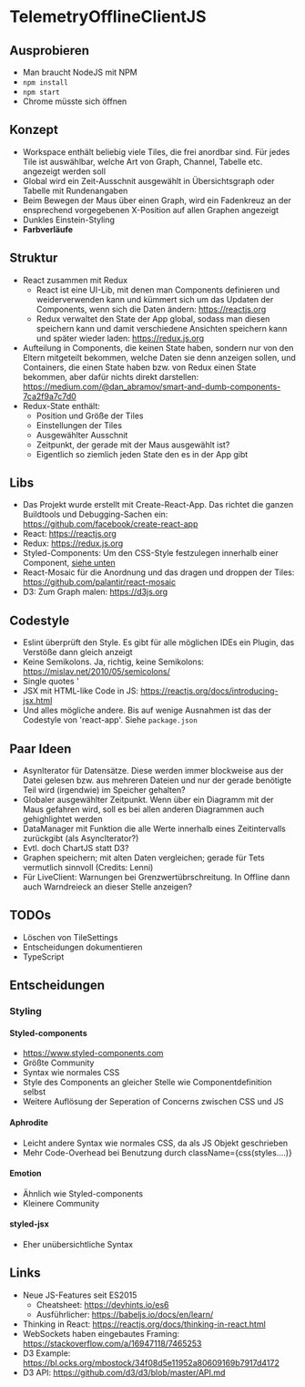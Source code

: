 # TelemetryOfflineClientJS

## Ausprobieren
* Man braucht NodeJS mit NPM
* `npm install`
* `npm start`
* Chrome müsste sich öffnen

## Konzept
* Workspace enthält beliebig viele Tiles, die frei anordbar sind. Für jedes Tile ist auswählbar, welche Art von Graph, Channel, Tabelle etc. angezeigt werden soll
* Global wird ein Zeit-Ausschnit ausgewählt in Übersichtsgraph oder Tabelle mit Rundenangaben
* Beim Bewegen der Maus über einen Graph, wird ein Fadenkreuz an der ensprechend vorgegebenen X-Position auf allen Graphen angezeigt
* Dunkles Einstein-Styling
* **Farbverläufe**

## Struktur
* React zusammen mit Redux
    * React ist eine UI-Lib, mit denen man Components definieren und weiderverwenden kann und kümmert sich um das Updaten der Components, wenn sich die Daten ändern: https://reactjs.org
    * Redux verwaltet den State der App global, sodass man diesen speichern kann und damit verschiedene Ansichten speichern kann und später wieder laden: https://redux.js.org
* Aufteilung in Components, die keinen State haben, sondern nur von den Eltern mitgeteilt bekommen, welche Daten sie denn anzeigen sollen, und Containers, die einen State haben bzw. von Redux einen State bekommen, aber dafür nichts direkt darstellen: https://medium.com/@dan_abramov/smart-and-dumb-components-7ca2f9a7c7d0
* Redux-State enthält:
    * Position und Größe der Tiles
    * Einstellungen der Tiles
    * Ausgewählter Ausschnit
    * Zeitpunkt, der gerade mit der Maus ausgewählt ist?
    * Eigentlich so ziemlich jeden State den es in der App gibt

## Libs
* Das Projekt wurde erstellt mit Create-React-App. Das richtet die ganzen Buildtools und Debugging-Sachen ein: https://github.com/facebook/create-react-app
* React: https://reactjs.org
* Redux: https://redux.js.org
* Styled-Components: Um den CSS-Style festzulegen innerhalb einer Component, [siehe unten](#Styled-components)
* React-Mosaic für die Anordnung und das dragen und droppen der Tiles: https://github.com/palantir/react-mosaic
* D3: Zum Graph malen: https://d3js.org

## Codestyle
* Eslint überprüft den Style. Es gibt für alle möglichen IDEs ein Plugin, das Verstöße dann gleich anzeigt
* Keine Semikolons. Ja, richtig, keine Semikolons: https://mislav.net/2010/05/semicolons/
* Single quotes '
* JSX mit HTML-like Code in JS: https://reactjs.org/docs/introducing-jsx.html
* Und alles mögliche andere. Bis auf wenige Ausnahmen ist das der Codestyle von 'react-app'. Siehe `package.json`


## Paar Ideen
* AsynIterator für Datensätze. Diese werden immer blockweise aus der Datei gelesen bzw. aus mehreren Dateien und nur der gerade benötigte Teil wird (irgendwie) im Speicher gehalten?
* Globaler ausgewählter Zeitpunkt. Wenn über ein Diagramm mit der Maus gefahren wird, soll es bei allen anderen Diagrammen auch gehighlightet werden
* DataManager mit Funktion die alle Werte innerhalb eines Zeitintervalls zurückgibt (als AsyncIterator?)
* Evtl. doch ChartJS statt D3?
* Graphen speichern; mit alten Daten vergleichen; gerade für Tets vermutlich sinnvoll (Credits: Lenni)
* Für LiveClient: Warnungen bei Grenzwertübrschreitung. In Offline dann auch Warndreieck an dieser Stelle anzeigen?

## TODOs
* Löschen von TileSettings
* Entscheidungen dokumentieren
* TypeScript

## Entscheidungen

### Styling

#### Styled-components
* https://www.styled-components.com
* Größte Community
* Syntax wie normales CSS
* Style des Components an gleicher Stelle wie Componentdefinition selbst
* Weitere Auflösung der Seperation of Concerns zwischen CSS und JS

#### Aphrodite
* Leicht andere Syntax wie normales CSS, da als JS Objekt geschrieben
* Mehr Code-Overhead bei Benutzung durch className={css(styles.…)}

#### Emotion
* Ähnlich wie Styled-components
* Kleinere Community

#### styled-jsx
* Eher unübersichtliche Syntax

## Links
* Neue JS-Features seit ES2015
    * Cheatsheet: https://devhints.io/es6
    * Ausführlicher: https://babeljs.io/docs/en/learn/
* Thinking in React: https://reactjs.org/docs/thinking-in-react.html
* WebSockets haben eingebautes Framing: https://stackoverflow.com/a/16947118/7465253
* D3 Example: https://bl.ocks.org/mbostock/34f08d5e11952a80609169b7917d4172
* D3 API: https://github.com/d3/d3/blob/master/API.md
